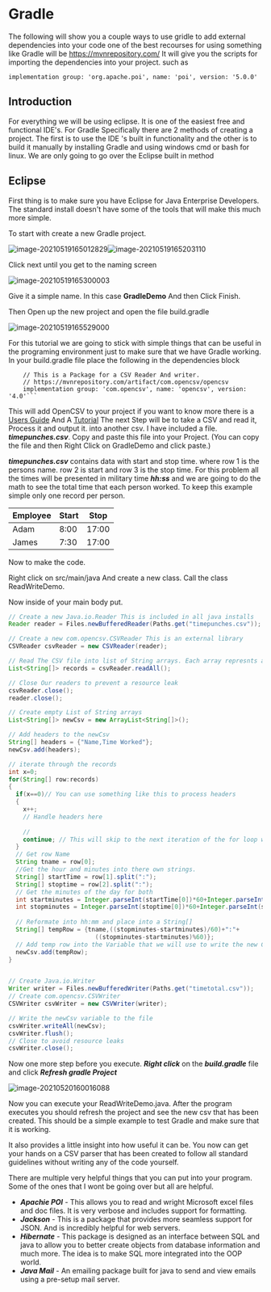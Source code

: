 # Gradle

The following will show you a couple ways to use gridle to add external dependencies into your code one of the best recourses for using something like Gradle will be https://mvnrepository.com/ It will give you the scripts for importing the dependencies into your project. such as 

```
implementation group: 'org.apache.poi', name: 'poi', version: '5.0.0'
```



## Introduction

For everything we will be using eclipse. It is one of the easiest free and functional IDE's. 
For Gradle Specifically there are 2 methods of creating a project.  The first is to use the IDE 's built in functionality and the other is to build it manually by installing Gradle and using windows cmd or bash for linux. We are only going to go over the Eclipse built in method

## Eclipse
First thing is to make sure you have Eclipse for Java Enterprise Developers. The standard install doesn't have some of the tools that will make this much more simple.

To start with create a new Gradle project.

![image-20210519165012829](C:\Users\caleb\AppData\Roaming\Typora\typora-user-images\image-20210519165012829.png)![image-20210519165203110](C:\Users\caleb\AppData\Roaming\Typora\typora-user-images\image-20210519165203110.png)

Click next until you get to the naming screen

![image-20210519165300003](C:\Users\caleb\AppData\Roaming\Typora\typora-user-images\image-20210519165300003.png)

Give it a simple name.  In this case **GradleDemo** And then Click Finish.

Then Open up the new project and open the file build.gradle

![image-20210519165529000](C:\Users\caleb\AppData\Roaming\Typora\typora-user-images\image-20210519165529000.png)

For this tutorial we are going to stick with simple things that can be useful in the programing environment just to make sure that we have Gradle working. In your build.gradle file place the following in the dependencies block

```	
	// This is a Package for a CSV Reader And writer. 
	// https://mvnrepository.com/artifact/com.opencsv/opencsv
	implementation group: 'com.opencsv', name: 'opencsv', version: '4.0'```
```

This will add OpenCSV to your project if you want to know more there is a [Users Guide](http://opencsv.sourceforge.net/) And A [Tutorial](https://www.geeksforgeeks.org/reading-csv-file-java-using-opencsv/) The next Step will be to take a CSV and read it, Process it and output it. into another csv. I have included a file. ***timepunches.csv***. Copy and paste this file into your Project. (You can copy the file and then Right Click on GradleDemo and click paste.) 



***timepunches.csv*** contains data with start and stop time. where row 1  is the persons name. row 2 is start and row 3 is the stop time. For this problem all the times will be presented in military time ***hh:ss*** and we are going to do the math to see the total time that each person worked. To keep this example simple only one record per person.

| Employee | Start | Stop  |
| -------- | ----- | ----- |
| Adam     | 8:00  | 17:00 |
| James    | 7:30  | 17:00 |

Now to make the code. 

Right click on src/main/java And create a new class. Call the class ReadWriteDemo.

Now inside of your main body put. 

```java
// Create a new Java.io.Reader This is included in all java installs
Reader reader = Files.newBufferedReader(Paths.get("timepunches.csv"));

// Create a new com.opencsv.CSVReader This is an external library
CSVReader csvReader = new CSVReader(reader);

// Read The CSV file into list of String arrays. Each array represnts a row. 
List<String[]> records = csvReader.readAll();

// Close Our readers to prevent a resource leak
csvReader.close();
reader.close();

// Create empty List of String arrays
List<String[]> newCsv = new ArrayList<String[]>();

// Add headers to the newCsv
String[] headers = {"Name,Time Worked"};
newCsv.add(headers);

// iterate through the records
int x=0;
for(String[] row:records)
{
  if(x==0)// You can use something like this to process headers
  {
    x++;
    // Handle headers here
        
    //
    continue; // This will skip to the next iteration of the for loop without.
  }
  // Get row Name
  String tname = row[0];
  //Get the hour and minutes into there own strings. 
  String[] startTime = row[1].split(":");
  String[] stoptime = row[2].split(":");
  // Get the minutes of the day for both
  int startminutes = Integer.parseInt(startTime[0])*60+Integer.parseInt(startTime[1]);
  int stopminutes = Integer.parseInt(stoptime[0])*60+Integer.parseInt(startTime[1]);
  
  // Reformate into hh:mm and place into a String[]
  String[] tempRow = {tname,((stopminutes-startminutes)/60)+":"+
      					((stopminutes-startminutes)%60)};
  // Add temp row into the Variable that we will use to write the new CSV
  newCsv.add(tempRow);
}


// Create Java.io.Writer
Writer writer = Files.newBufferedWriter(Paths.get("timetotal.csv"));
// Create com.opencsv.CSVWriter
CSVWriter csvWriter = new CSVWriter(writer);

// Write the newCsv variable to the file
csvWriter.writeAll(newCsv);
csvWriter.flush();
// Close to avoid resource leaks
csvWriter.close();

```

Now one more step before you execute. ***Right click*** on the ***build.gradle*** file and click ***Refresh gradle Project***

![image-20210520160016088](C:\Users\caleb\AppData\Roaming\Typora\typora-user-images\image-20210520160016088.png)

Now you can execute your ReadWriteDemo.java.  After the program executes you should refresh the project and see the new csv that has been created. This should be a simple example to test Gradle and make sure that it is working. 

It also provides a little insight into how useful it can be. You now can get your hands on a CSV parser that has been created to follow all standard guidelines without writing any of the code yourself.

There are multiple very helpful things that you can put into your program. Some of the ones that I wont be going over but all are helpful.

- ***Apachie POI*** - This allows you to read and wright Microsoft excel files and doc files. It is very verbose and includes support for formatting.
- ***Jackson*** - This is a package that provides more seamless support for JSON. And is incredibly helpful for web servers.
- ***Hibernate*** - This package is designed as an interface between SQL and java to allow you to better create objects from database information and much more. The idea is to make SQL more integrated into the OOP world. 
- ***Java Mail*** - An emailing package built for java to send and view emails using a pre-setup mail server. 